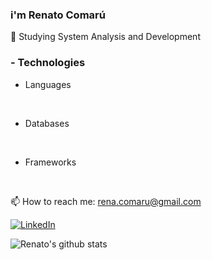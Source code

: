 ### i'm Renato Comarú

🔭 Studying System Analysis and Development


<h3> - Technologies </h3>

- Languages

<div style="display: inline_block">
    
</div>
<br>

- Databases

<div style="display: inline_block">
    

</div>
<br>

- Frameworks

<div style="display: inline_block">
  

</div>

<br>

📫 How to reach me: rena.comaru@gmail.com

[![LinkedIn](https://img.shields.io/badge/-LinkedIn-0D0D0D?style=flat&labelColor=0D0D0D&logo=Linkedin&Color=white)]([https://www.linkedin.com/in/renato-comarú-matos-732399234/])

![Renato's github stats](https://github-readme-stats.vercel.app/api?username=renatocomaru&show_icons=true&theme=radical)


<!--
**yurikb/yurikb** is a ✨ _special_ ✨ repository because its `README.md` (this file) appears on your GitHub profile.

Here are some ideas to get you started:

- 🔭 I’m currently working on ...
- 🌱 I’m currently learning ...
- 👯 I’m looking to collaborate on ...
- 🤔 I’m looking for help with ...
- 💬 Ask me about ...
- 📫 How to reach me: ...
- 😄 Pronouns: ...
- ⚡ Fun fact: ...
-->
